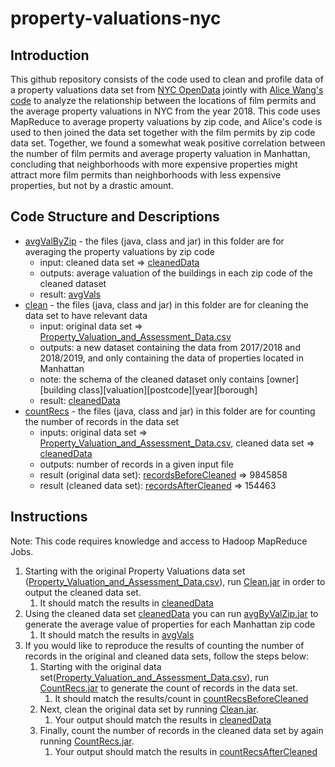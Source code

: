 # property-valuations-nyc

## Introduction

This github repository consists of the code used to clean and profile data of a property valuations data set from [NYC OpenData](https://data.cityofnewyork.us/City-Government/Property-Valuation-and-Assessment-Data/yjxr-fw8i) jointly with [Alice Wang's code](https://github.com/alicewang65/film-permits-nyc)
to analyze the relationship between the locations of film permits and the average property valuations in NYC from the year 2018. This code uses MapReduce to average property valuations by zip code, and Alice's code is used to then joined the data set together with the film permits by zip code data set. 
Together, we found a somewhat weak positive correlation between the number of film permits and average property valuation in Manhattan, concluding that neighborhoods with more expensive properties 
might attract more film permits than neighborhoods with less expensive properties, but not by a drastic amount.

## Code Structure and Descriptions

* [avgValByZip](./avgValByZip) - the files (java, class and jar) in this folder are for averaging the property valuations by zip code
    * input: cleaned data set => [cleanedData](./clean/cleanedData)
    * outputs: average valuation of the buildings in each zip code of the cleaned dataset
    * result: [avgVals](./avgValByZip/avgVals)
* [clean](./clean) - the files (java, class and jar) in this folder are for cleaning the data set to have relevant data
    * input: original data set => [Property_Valuation_and_Assessment_Data.csv](https://data.cityofnewyork.us/City-Government/Property-Valuation-and-Assessment-Data/yjxr-fw8i)
    * outputs: a new dataset containing the data from 2017/2018 and 2018/2019, and only containing the data of properties located in Manhattan
    * note: the schema of the cleaned dataset only contains [owner][building class][valuation][postcode][year][borough]
    * result: [cleanedData](./clean/cleanedData)
* [countRecs](./countRecs) - the files (java, class and jar) in this folder are for counting the number of records in the data set
    * inputs: original data set => [Property_Valuation_and_Assessment_Data.csv](https://data.cityofnewyork.us/City-Government/Property-Valuation-and-Assessment-Data/yjxr-fw8i), cleaned data set => [cleanedData](./clean/cleanedData)
    * outputs: number of records in a given input file
    * result (original data set): [recordsBeforeCleaned](./countRecs/recordsBeforeCleaned) => 9845858
    * result (cleaned data set): [recordsAfterCleaned](./countRecs/recordsAfterCleaned) => 154463

## Instructions

Note: This code requires knowledge and access to Hadoop MapReduce Jobs.

1. Starting with the original Property Valuations data set ([Property_Valuation_and_Assessment_Data.csv](https://data.cityofnewyork.us/City-Government/Property-Valuation-and-Assessment-Data/yjxr-fw8i)), run [Clean.jar](./clean/Clean.jar) in order to output the cleaned data set.
    1. It should match the results in [cleanedData](./clean/cleanedData)
2. Using the cleaned data set [cleanedData](./clean/cleanedData) you can run [avgByValZip.jar](./avgValByZip/avgByValZip.jar) to generate the average value of properties for each Manhattan zip code
    1. It should match the results in [avgVals](./avgValByZip/avgVals)
3. If you would like to reproduce the results of counting the number of records in the original and cleaned data sets, follow the steps below:
    1. Starting with the original data set([Property_Valuation_and_Assessment_Data.csv](https://data.cityofnewyork.us/City-Government/Property-Valuation-and-Assessment-Data/yjxr-fw8i)), run [CountRecs.jar](./countRecs/CountRecs.jar) to generate the count of records in the data set.
        1. It should match the results/count in [countRecsBeforeCleaned](./countRecs/recordsBeforeCleaned)
    2. Next, clean the original data set by running [Clean.jar](./clean/Clean.jar).
        1. Your output should match the results in [cleanedData](./clean/cleanedData)
    3. Finally, count the number of records in the cleaned data set by again running [CountRecs.jar](.countRecs/CountRecs.jar).
        1. Your output should match the results in [countRecsAfterCleaned](./countRecs/recordsAfterCleaned)

